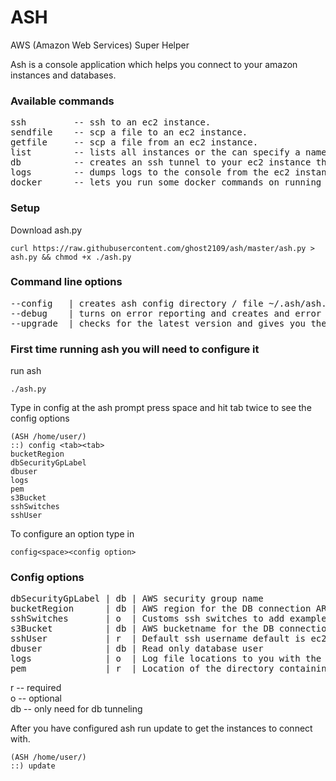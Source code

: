 # ASH
AWS (Amazon Web Services) Super Helper

Ash is a console application which helps you connect to your amazon instances and databases.

### Available commands  
<pre>
ssh         -- ssh to an ec2 instance.  
sendfile    -- scp a file to an ec2 instance.  
getfile     -- scp a file from an ec2 instance.  
list        -- lists all instances or the can specify a name to search for.  
db          -- creates an ssh tunnel to your ec2 instance then to your database.  
logs        -- dumps logs to the console from the ec2 instance  
docker      -- lets you run some docker commands on running containers 
</pre>
### Setup
Download ash.py
```
curl https://raw.githubusercontent.com/ghost2109/ash/master/ash.py > ash.py && chmod +x ./ash.py
```
### Command line options  
<pre>
--config   | creates ash config directory / file ~/.ash/ash.json
--debug    | turns on error reporting and creates and error log file in the current directory  
--upgrade  | checks for the latest version and gives you the option to upgrade to a new version  
</pre>
### First time running ash you will need to configure it
run ash
```
./ash.py
```
Type in config at the ash prompt press space and hit tab twice to see the config options
```
(ASH /home/user/) 
::) config <tab><tab>
bucketRegion
dbSecurityGpLabel
dbuser
logs
pem
s3Bucket
sshSwitches
sshUser    
```
To configure an option type in 
```
config<space><config option>
```
### Config options
<pre>
dbSecurityGpLabel | db | AWS security group name  
bucketRegion      | db | AWS region for the DB connection ARN's and passwords file  
sshSwitches       | o  | Customs ssh switches to add example -oStrictHostKeyChecking=no  
s3Bucket          | db | AWS bucketname for the DB connection ARN's and passwords file  
sshUser           | r  | Default ssh username default is ec2-user  
dbuser            | db | Read only database user  
logs              | o  | Log file locations to you with the logs command  
pem               | r  | Location of the directory containing the aws instance pem files  
</pre>
r  -- required  
o  -- optional  
db -- only need for db tunneling  

After you have configured ash run update to get the instances to connect with.
```
(ASH /home/user/) 
::) update
```
